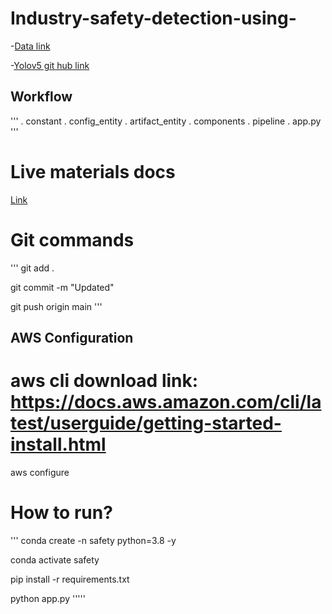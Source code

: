 # Industry-safety-detection-using-

-[Data link]()


-[Yolov5 git hub link](https://github.com/ultralytics/yolov5.git)



## Workflow
'''
. constant
. config_entity
. artifact_entity
. components
. pipeline
. app.py
'''

# Live materials docs

[Link](https://docs.google.com/document/d/1UFiHnyKRqgx8Lodsvdzu58LbVjdWHNf-uab2WmhE0A4/edit?usp=sharing)


# Git commands
'''
git add .

git commit -m "Updated"

git push origin main
'''

## AWS Configuration

# aws cli download link: https://docs.aws.amazon.com/cli/latest/userguide/getting-started-install.html

aws configure

# How to run?
'''
conda create -n safety python=3.8 -y

conda activate safety

pip install -r requirements.txt

python app.py
'''''






